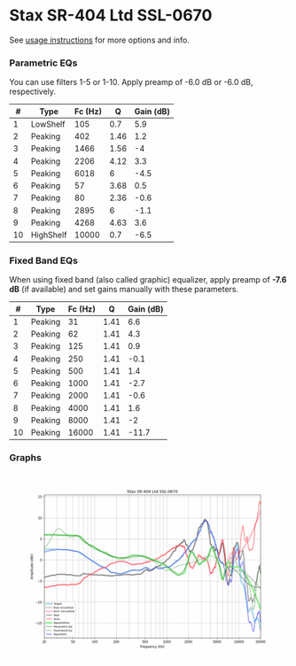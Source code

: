 # Stax SR-404 Ltd SSL-0670
See [usage instructions](https://github.com/jaakkopasanen/AutoEq#usage) for more options and info.

### Parametric EQs
You can use filters 1-5 or 1-10. Apply preamp of -6.0 dB or -6.0 dB, respectively.

|   # | Type      |   Fc (Hz) |    Q |   Gain (dB) |
|-----|-----------|-----------|------|-------------|
|   1 | LowShelf  |       105 | 0.7  |         5.9 |
|   2 | Peaking   |       402 | 1.46 |         1.2 |
|   3 | Peaking   |      1466 | 1.56 |        -4   |
|   4 | Peaking   |      2206 | 4.12 |         3.3 |
|   5 | Peaking   |      6018 | 6    |        -4.5 |
|   6 | Peaking   |        57 | 3.68 |         0.5 |
|   7 | Peaking   |        80 | 2.36 |        -0.6 |
|   8 | Peaking   |      2895 | 6    |        -1.1 |
|   9 | Peaking   |      4268 | 4.63 |         3.6 |
|  10 | HighShelf |     10000 | 0.7  |        -6.5 |

### Fixed Band EQs
When using fixed band (also called graphic) equalizer, apply preamp of **-7.6 dB** (if available) and set gains manually with these parameters.

|   # | Type    |   Fc (Hz) |    Q |   Gain (dB) |
|-----|---------|-----------|------|-------------|
|   1 | Peaking |        31 | 1.41 |         6.6 |
|   2 | Peaking |        62 | 1.41 |         4.3 |
|   3 | Peaking |       125 | 1.41 |         0.9 |
|   4 | Peaking |       250 | 1.41 |        -0.1 |
|   5 | Peaking |       500 | 1.41 |         1.4 |
|   6 | Peaking |      1000 | 1.41 |        -2.7 |
|   7 | Peaking |      2000 | 1.41 |        -0.6 |
|   8 | Peaking |      4000 | 1.41 |         1.6 |
|   9 | Peaking |      8000 | 1.41 |        -2   |
|  10 | Peaking |     16000 | 1.41 |       -11.7 |

### Graphs
![](./Stax%20SR-404%20Ltd%20SSL-0670.png)

